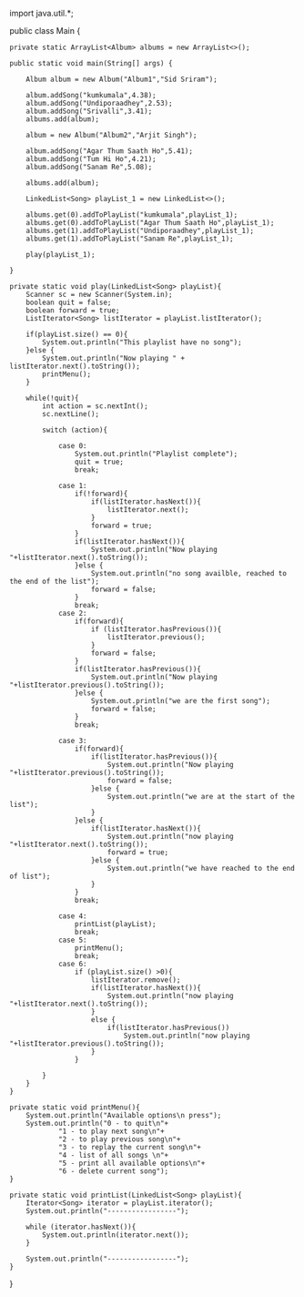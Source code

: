 import java.util.*;

public class Main {

    private static ArrayList<Album> albums = new ArrayList<>();

    public static void main(String[] args) {

        Album album = new Album("Album1","Sid Sriram");

        album.addSong("kumkumala",4.38);
        album.addSong("Undiporaadhey",2.53);
        album.addSong("Srivalli",3.41);
        albums.add(album);

        album = new Album("Album2","Arjit Singh");

        album.addSong("Agar Thum Saath Ho",5.41);
        album.addSong("Tum Hi Ho",4.21);
        album.addSong("Sanam Re",5.08);

        albums.add(album);

        LinkedList<Song> playList_1 = new LinkedList<>();

        albums.get(0).addToPlayList("kumkumala",playList_1);
        albums.get(0).addToPlayList("Agar Thum Saath Ho",playList_1);
        albums.get(1).addToPlayList("Undiporaadhey",playList_1);
        albums.get(1).addToPlayList("Sanam Re",playList_1);

        play(playList_1);

    }

    private static void play(LinkedList<Song> playList){
        Scanner sc = new Scanner(System.in);
        boolean quit = false;
        boolean forward = true;
        ListIterator<Song> listIterator = playList.listIterator();

        if(playList.size() == 0){
            System.out.println("This playlist have no song");
        }else {
            System.out.println("Now playing " + listIterator.next().toString());
            printMenu();
        }

        while(!quit){
            int action = sc.nextInt();
            sc.nextLine();

            switch (action){

                case 0:
                    System.out.println("Playlist complete");
                    quit = true;
                    break;

                case 1:
                    if(!forward){
                        if(listIterator.hasNext()){
                            listIterator.next();
                        }
                        forward = true;
                    }
                    if(listIterator.hasNext()){
                        System.out.println("Now playing "+listIterator.next().toString());
                    }else {
                        System.out.println("no song availble, reached to the end of the list");
                        forward = false;
                    }
                    break;
                case 2:
                    if(forward){
                        if (listIterator.hasPrevious()){
                            listIterator.previous();
                        }
                        forward = false;
                    }
                    if(listIterator.hasPrevious()){
                        System.out.println("Now playing "+listIterator.previous().toString());
                    }else {
                        System.out.println("we are the first song");
                        forward = false;
                    }
                    break;

                case 3:
                    if(forward){
                        if(listIterator.hasPrevious()){
                            System.out.println("Now playing "+listIterator.previous().toString());
                            forward = false;
                        }else {
                            System.out.println("we are at the start of the list");
                        }
                    }else {
                        if(listIterator.hasNext()){
                            System.out.println("now playing "+listIterator.next().toString());
                            forward = true;
                        }else {
                            System.out.println("we have reached to the end of list");
                        }
                    }
                    break;

                case 4:
                    printList(playList);
                    break;
                case 5:
                    printMenu();
                    break;
                case 6:
                    if (playList.size() >0){
                        listIterator.remove();
                        if(listIterator.hasNext()){
                            System.out.println("now playing "+listIterator.next().toString());
                        }
                        else {
                            if(listIterator.hasPrevious())
                                System.out.println("now playing "+listIterator.previous().toString());
                        }
                    }

            }
        }
    }

    private static void printMenu(){
        System.out.println("Available options\n press");
        System.out.println("0 - to quit\n"+
                "1 - to play next song\n"+
                "2 - to play previous song\n"+
                "3 - to replay the current song\n"+
                "4 - list of all songs \n"+
                "5 - print all available options\n"+
                "6 - delete current song");
    }

    private static void printList(LinkedList<Song> playList){
        Iterator<Song> iterator = playList.iterator();
        System.out.println("-----------------");

        while (iterator.hasNext()){
            System.out.println(iterator.next());
        }

        System.out.println("-----------------");
    }

}
